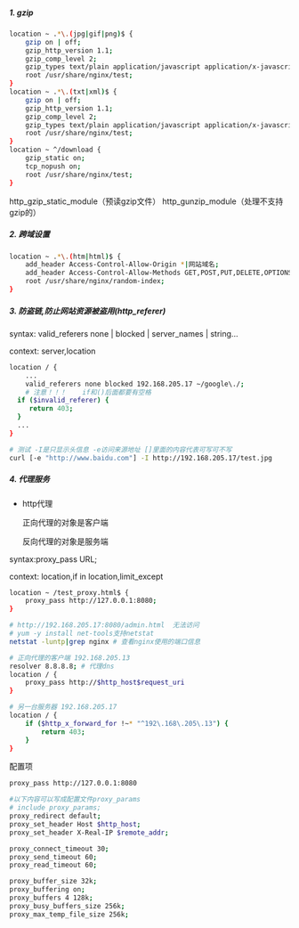 ##### 1. gzip

```bash
location ~ .*\.(jpg|gif|png)$ {
	gzip on | off;
	gzip_http_version 1.1;
	gzip_comp_level 2;
	gzip_types text/plain application/javascript application/x-javascript text/css appliction/xml text/javascript application/x-httpd-php image/jpeg image/gif image/png;
	root /usr/share/nginx/test;
}
location ~ .*\.(txt|xml)$ {
	gzip on | off;
	gzip_http_version 1.1;
	gzip_comp_level 2;
	gzip_types text/plain application/javascript application/x-javascript text/css appliction/xml text/javascript application/x-httpd-php image/jpeg image/gif image/png;
	root /usr/share/nginx/test;
}
location ~ ^/download {
	gzip_static on;
	tcp_nopush on;
	root /usr/share/nginx/test;
}
```

http_gzip_static_module（预读gzip文件）   http_gunzip_module（处理不支持gzip的）

##### 2. 跨域设置

```bash
location ~ .*\.(htm|html)$ {
	add_header Access-Control-Allow-Origin *|网站域名;
	add_header Access-Control-Allow-Methods GET,POST,PUT,DELETE,OPTIONS;
	root /usr/share/nginx/random-index;
}
```

##### 3. 防盗链,防止网站资源被盗用(http_referer)

syntax: valid_referers none | blocked | server_names | string...

context: server,location

```bash
location / {
	...
	valid_referers none blocked 192.168.205.17 ~/google\./;
	# 注意！！！    if和()后面都要有空格
  if ($invalid_referer) {
     return 403;
  }
  ...
}

# 测试 -I是只显示头信息 -e访问来源地址 []里面的内容代表可写可不写
curl [-e "http://www.baidu.com"] -I http://192.168.205.17/test.jpg
```

##### 4. 代理服务

- http代理

  正向代理的对象是客户端

  反向代理的对象是服务端

syntax:proxy_pass URL;

context: location,if in location,limit_except

```bash
location ~ /test_proxy.html$ {
	proxy_pass http://127.0.0.1:8080;
}

# http://192.168.205.17:8080/admin.html  无法访问
# yum -y install net-tools支持netstat
netstat -luntp|grep nginx # 查看nginx使用的端口信息
```

```bash
# 正向代理的客户端 192.168.205.13
resolver 8.8.8.8; # 代理dns
location / {
	proxy_pass http://$http_host$request_uri
}

# 另一台服务器 192.168.205.17
location / {
	if ($http_x_forward_for !~* "^192\.168\.205\.13") {
		return 403;
	}
}
```

配置项

```bash
proxy_pass http://127.0.0.1:8080

#以下内容可以写成配置文件proxy_params
# include proxy_params;
proxy_redirect default;
proxy_set_header Host $http_host;
proxy_set_header X-Real-IP $remote_addr;

proxy_connect_timeout 30;
proxy_send_timeout 60;
proxy_read_timeout 60;

proxy_buffer_size 32k;
proxy_buffering on;
proxy_buffers 4 128k;
proxy_busy_buffers_size 256k;
proxy_max_temp_file_size 256k;
```

